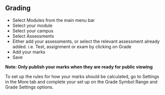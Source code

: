 ## **Grading** 
-	Select Modules from the main menu bar
-	Select your module
-	Select your campus
-	Select Assessments
-	Either add your assessments, or select the relevant assessment already added. i.e. Test, assignment or exam by clicking on Grade
-	Add your marks
-	Save

**Note: Only publish your marks when they are ready for public viewing**

To set up the rules for how your marks should be calculated, go to Settings in the More tab and complete your set up on the Grade Symbol Range and Grade Settings options. 


